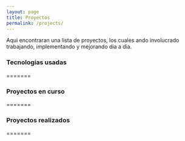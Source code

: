 ```yaml
---
layout: page
title: Proyectos
permalink: /projects/
---
```


Aqui encontraran una lista de proyectos, los cuales ando involucrado trabajando, implementando y mejorando dia a dia.

### Tecnologías usadas
=======



### Proyectos en curso
=======


### Proyectos realizados
=======
